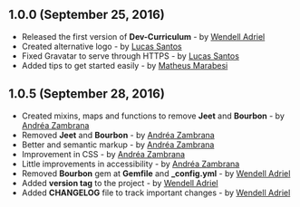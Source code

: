 ## 1.0.0 (September 25, 2016)
- Released the first version of **Dev-Curriculum** -  by [Wendell Adriel](https://github.com/WendellAdriel)
- Created alternative logo - by [Lucas Santos](https://github.com/khaosdoctor)
- Fixed Gravatar to serve through HTTPS - by [Lucas Santos](https://github.com/khaosdoctor)
- Added tips to get started easily - by [Matheus Marabesi](https://github.com/marabesi)

## 1.0.5 (September 28, 2016)
- Created mixins, maps and functions to remove **Jeet** and **Bourbon** - by [Andréa Zambrana](https://github.com/akfzambrana)
- Removed **Jeet** and **Bourbon** - by [Andréa Zambrana](https://github.com/akfzambrana)
- Better and semantic markup - by [Andréa Zambrana](https://github.com/akfzambrana)
- Improvement in CSS - by [Andréa Zambrana](https://github.com/akfzambrana)
- Little improvements in accessibility - by [Andréa Zambrana](https://github.com/akfzambrana)
- Removed **Bourbon** gem at **Gemfile** and **_config.yml** -  by [Wendell Adriel](https://github.com/WendellAdriel)
- Added **version tag** to the project -  by [Wendell Adriel](https://github.com/WendellAdriel)
- Added **CHANGELOG** file to track important changes -  by [Wendell Adriel](https://github.com/WendellAdriel)
